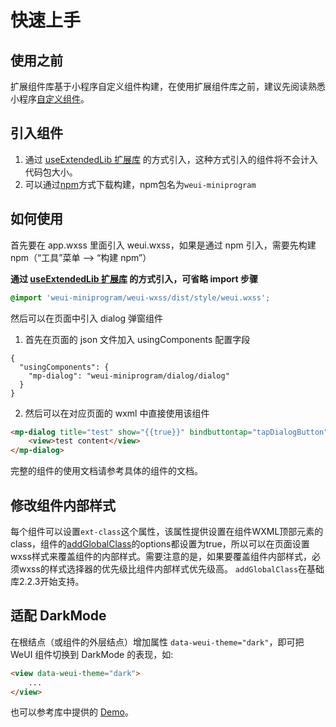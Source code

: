 # 快速上手

## 使用之前

扩展组件库基于小程序自定义组件构建，在使用扩展组件库之前，建议先阅读熟悉小程序[自定义组件](../../framework/custom-component/index.md)。

## 引入组件

1. 通过 [useExtendedLib 扩展库](https://developers.weixin.qq.com/miniprogram/dev/reference/configuration/app.html#useExtendedLib) 的方式引入，这种方式引入的组件将不会计入代码包大小。
2. 可以通过[npm](https://developers.weixin.qq.com/miniprogram/dev/devtools/npm.html)方式下载构建，npm包名为`weui-miniprogram`


## 如何使用

首先要在 app.wxss 里面引入 weui.wxss，如果是通过 npm 引入，需要先构建 npm（“工具”菜单 --> “构建 npm”）

**通过 [useExtendedLib 扩展库](https://developers.weixin.qq.com/miniprogram/dev/reference/configuration/app.html#useExtendedLib) 的方式引入，可省略 import 步骤**

```css
@import 'weui-miniprogram/weui-wxss/dist/style/weui.wxss';
```

然后可以在页面中引入 dialog 弹窗组件
1. 首先在页面的 json 文件加入 usingComponents 配置字段
```
{
  "usingComponents": {
    "mp-dialog": "weui-miniprogram/dialog/dialog"
  }
}
```

2. 然后可以在对应页面的 wxml 中直接使用该组件

```html
<mp-dialog title="test" show="{{true}}" bindbuttontap="tapDialogButton" buttons="{{[{text: '取消'}, {text: '确认'}]}}">
    <view>test content</view>
</mp-dialog>
```

完整的组件的使用文档请参考具体的组件的文档。

## 修改组件内部样式
每个组件可以设置`ext-class`这个属性，该属性提供设置在组件WXML顶部元素的class，组件的[addGlobalClass](https://developers.weixin.qq.com/miniprogram/dev/framework/custom-component/wxml-wxss.html#%E7%BB%84%E4%BB%B6%E6%A0%B7%E5%BC%8F%E9%9A%94%E7%A6%BB)的options都设置为true，所以可以在页面设置wxss样式来覆盖组件的内部样式。需要注意的是，如果要覆盖组件内部样式，必须wxss的样式选择器的优先级比组件内部样式优先级高。
`addGlobalClass`在基础库2.2.3开始支持。

## 适配 DarkMode

在根结点（或组件的外层结点）增加属性 `data-weui-theme="dark"`，即可把 WeUI 组件切换到 DarkMode 的表现，如:

```html
<view data-weui-theme="dark">
    ...
</view>
```

也可以参考库中提供的 [Demo](https://github.com/wechat-miniprogram/weui-miniprogram/tree/master/tools/demo)。
